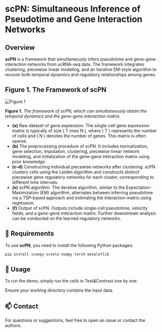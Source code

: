 # scPN: Simultaneous Inference of Pseudotime and Gene Interaction Networks

## Overview

**scPN** is a framework that simultaneously infers pseudotime and gene-gene interaction networks from scRNA-seq data. The framework integrates clustering, piecewise linear modeling, and an iterative EM-style algorithm to recover both temporal dynamics and regulatory relationships among genes.

## Figure 1. The Framework of scPN

![Figure 1](/pipline_revised.png)

**Figure 1.** *The framework of scPN, which can simultaneously obtain the temporal dynamics and the gene-gene interaction matrix.*

- **(a)** Raw dataset of gene expression. The single-cell gene expression matrix is typically of size \( T 	imes N \), where \( T \) represents the number of cells and \( N \) denotes the number of genes. This matrix is often sparse.
- **(b)** The preprocessing procedure of scPN. It includes normalization, gene selection, imputation, clustering, piecewise linear network modeling, and initialization of the gene-gene interaction matrix using prior knowledge.
- **(c–d)** Constructing individual piecewise networks after clustering. scPN clusters cells using the Leiden algorithm and constructs distinct piecewise gene regulatory networks for each cluster, corresponding to different time intervals.
- **(e)** scPN algorithm. The iterative algorithm, similar to the Expectation-Maximization (EM) algorithm, alternates between inferring pseudotime via a TSP-based approach and estimating the interaction matrix using regression.
- **(f)** Output of scPN. Outputs include single-cell pseudotime, velocity fields, and a gene-gene interaction matrix. Further downstream analysis can be conducted on the learned regulatory networks.

## 🔧 Requirements

To use **scPN**, you need to install the following Python packages:

```bash
pip install scanpy scvelo numpy torch matplotlib
```

## 🚀 Usage

To run the demo, simply run the cells in Test&Contrast one by one.

Ensure your working directory contains the input data.

## 📫 Contact

For questions or suggestions, feel free to open an issue or contact the authors.
